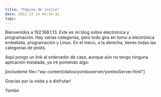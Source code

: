 ```yaml
---
title: "Página de inicio"
date: 2012-12-24 04:34:32
tags: 
---
```

Bienvenidos a 192.168.1.13. Este es mi blog sobre electrónica y programación. Hay varias categorías, pero todo gira en torno a electrónica embebida, programación y Linux. En el menú, a la derecha, tienes todas las categorías de posts.

Aquí pongo un link al ordenador de casa, aunque aún no tengo ninguna aplicación instalada, ya iré poniendo algo:

[includeme file="wp-content/datos/yomboserver/yomboServer.html"]

Gracias por la visita y a disfrutar!

Yombo